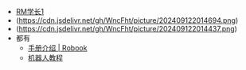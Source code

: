 - [RM学长1](https://www.zhihu.com/people/zengen-38)
- (https://cdn.jsdelivr.net/gh/WncFht/picture/202409122014694.png)  
- (https://cdn.jsdelivr.net/gh/WncFht/picture/202409122014437.png) 
- 都有
	- [手册介绍 | Robook](https://www.robook.org/docs/handbook/intro_handbook)
	- [机器人教程](https://zhuanlan.zhihu.com/p/22266788)
